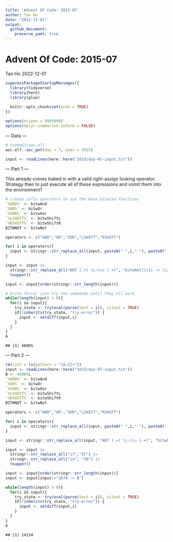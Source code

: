 ```yaml
---
title: 'Advent Of Code: 2015-07'
author: Tan Ho
date: "2022-12-01"
output:
  github_document:
    preserve_yaml: true
---
```


Advent Of Code: 2015-07
================
Tan Ho
2022-12-01

``` r
suppressPackageStartupMessages({
  library(tidyverse)
  library(here)
  library(glue)
  
  knitr::opts_chunk$set(echo = TRUE)
})

options(scipen = 9999999)
options(dplyr.summarise.inform = FALSE)
```

— Data —

``` r
# tanho63/aoc.elf
aoc.elf::aoc_get(day = 7, year = 2015)
```

``` r
input <- readLines(here::here("2015/day-07-input.txt"))
```

— Part 1 —

This already comes baked in with a valid right-assign looking operator.
Strategy then to just execute all of these expressions and vomit them
into the environment?

``` r
# create infix operators to use the base bitwise functions
`%AND%` <- bitwAnd
`%OR%` <- bitwOr
`%XOR%` <- bitwXor
`%LSHIFT%` <- bitwShiftL
`%RSHIFT%` <- bitwShiftR
BITWNOT <- bitwNot

operators <- c("AND","OR","XOR","LSHIFT","RSHIFT")

for( i in operators){
  input <- stringr::str_replace_all(input, paste0(" ",i," "), paste0(" %",i,"% "))
}

input <- input |> 
  stringr::str_replace_all("NOT (.+) \\-\\> (.+)", "bitwNot(\\1) -> \\2") |> 
  toupper()

input <- input[order(stringr::str_length(input))]

# brute force! just try the commands until they all work
while(length(input) > 0){
  for(i in input){
    try_state <- try(eval(parse(text = i)), silent = TRUE)
    if(!inherits(try_state, "try-error")) {
      input <- setdiff(input,i)
    }
  }
}
A
```

    ## [1] 46065

— Part 2 —

``` r
rm(list = ls(pattern = "[A-Z]+"))
input <- readLines(here::here("2015/day-07-input.txt"))
B <- 46065L
`%AND%` <- bitwAnd
`%OR%` <- bitwOr
`%XOR%` <- bitwXor
`%LSHIFT%` <- bitwShiftL
`%RSHIFT%` <- bitwShiftR
BITWNOT <- bitwNot

operators <- c("AND","OR","XOR","LSHIFT","RSHIFT")

for( i in operators){
  input <- stringr::str_replace_all(input, paste0(" ",i," "), paste0(" %",i,"% "))
}

input <- stringr::str_replace_all(input, "NOT (.+) \\-\\> (.+)", "bitwNot(\\1) -> \\2")  

input <- input |> 
  stringr::str_replace_all("if","IF") |> 
  stringr::str_replace_all("in", "IN") |> 
  toupper()

input <- input[order(stringr::str_length(input))]
input <- input[input!="1674 -> B"]

while(length(input) > 0){
  for(i in input){
    try_state <- try(eval(parse(text = i)), silent = TRUE)
    if(!inherits(try_state, "try-error")) {
      input <- setdiff(input,i)
    }
  }
}
A
```

    ## [1] 14134
